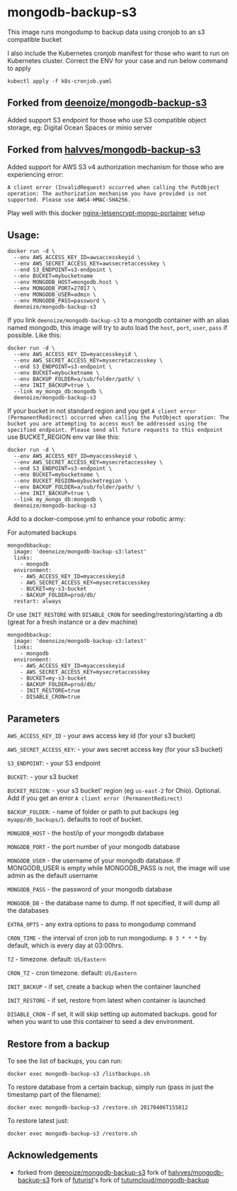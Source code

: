 # mongodb-backup-s3

This image runs mongodump to backup data using cronjob to an s3 compatible bucket

I also include the Kubernetes cronjob manifest for those who want to run on Kubernetes cluster. Correct the ENV for your case and run below command to apply
```
kubectl apply -f k8s-cronjob.yaml
```

## Forked from [deenoize/mongodb-backup-s3](https://github.com/deenoize/mongodb-backup-s3)
Added support S3 endpoint for those who use S3 compatible object storage, eg: Digital Ocean Spaces or minio server

## Forked from [halvves/mongodb-backup-s3](https://github.com/halvves/mongodb-backup-s3)

Added support for AWS S3 v4 authorization mechanism for those who are experiencing error:

```
A client error (InvalidRequest) occurred when calling the PutObject operation: The authorization mechanism you have provided is not supported. Please use AWS4-HMAC-SHA256.
```

Play well with this docker [nginx-letsencrypt-mongo-portainer](https://github.com/deenoize/nginx-mongo-docker) setup

## Usage:

```
docker run -d \
  --env AWS_ACCESS_KEY_ID=awsaccesskeyid \
  --env AWS_SECRET_ACCESS_KEY=awssecretaccesskey \
  --end S3_ENDPOINT=s3-endpoint \
  --env BUCKET=mybucketname
  --env MONGODB_HOST=mongodb.host \
  --env MONGODB_PORT=27017 \
  --env MONGODB_USER=admin \
  --env MONGODB_PASS=password \
  deenoize/mongodb-backup-s3
```

If you link `deenoize/mongodb-backup-s3` to a mongodb container with an alias named mongodb, this image will try to auto load the `host`, `port`, `user`, `pass` if possible. Like this:

```
docker run -d \
  --env AWS_ACCESS_KEY_ID=myaccesskeyid \
  --env AWS_SECRET_ACCESS_KEY=mysecretaccesskey \
  --end S3_ENDPOINT=s3-endpoint \
  --env BUCKET=mybucketname \
  --env BACKUP_FOLDER=a/sub/folder/path/ \
  --env INIT_BACKUP=true \
  --link my_mongo_db:mongodb \
  deenoize/mongodb-backup-s3
```

If your bucket in not standard region and you get `A client error (PermanentRedirect) occurred when calling the PutObject operation: The bucket you are attempting to access must be addressed using the specified endpoint. Please send all future requests to this endpoint` use BUCKET_REGION env var like this:

```
docker run -d \
  --env AWS_ACCESS_KEY_ID=myaccesskeyid \
  --env AWS_SECRET_ACCESS_KEY=mysecretaccesskey \
  --end S3_ENDPOINT=s3-endpoint \
  --env BUCKET=mybucketname \
  --env BUCKET_REGION=mybucketregion \
  --env BACKUP_FOLDER=a/sub/folder/path/ \
  --env INIT_BACKUP=true \
  --link my_mongo_db:mongodb \
  deenoize/mongodb-backup-s3
```

Add to a docker-compose.yml to enhance your robotic army:

For automated backups
```
mongodbbackup:
  image: 'deenoize/mongodb-backup-s3:latest'
  links:
    - mongodb
  environment:
    - AWS_ACCESS_KEY_ID=myaccesskeyid
    - AWS_SECRET_ACCESS_KEY=mysecretaccesskey
    - BUCKET=my-s3-bucket
    - BACKUP_FOLDER=prod/db/
  restart: always
```

Or use `INIT_RESTORE` with `DISABLE_CRON` for seeding/restoring/starting a db (great for a fresh instance or a dev machine)
```
mongodbbackup:
  image: 'deenoize/mongodb-backup-s3:latest'
  links:
    - mongodb
  environment:
    - AWS_ACCESS_KEY_ID=myaccesskeyid
    - AWS_SECRET_ACCESS_KEY=mysecretaccesskey
    - BUCKET=my-s3-bucket
    - BACKUP_FOLDER=prod/db/
    - INIT_RESTORE=true
    - DISABLE_CRON=true
```

## Parameters

`AWS_ACCESS_KEY_ID` - your aws access key id (for your s3 bucket)

`AWS_SECRET_ACCESS_KEY`: - your aws secret access key (for your s3 bucket)

`S3_ENDPOINT`: - your S3 endpoint

`BUCKET`: - your s3 bucket

`BUCKET_REGION`: - your s3 bucket' region (eg `us-east-2` for Ohio). Optional. Add if you get an error `A client error (PermanentRedirect)`

`BACKUP_FOLDER`: - name of folder or path to put backups (eg `myapp/db_backups/`). defaults to root of bucket.

`MONGODB_HOST` - the host/ip of your mongodb database

`MONGODB_PORT` - the port number of your mongodb database

`MONGODB_USER` - the username of your mongodb database. If MONGODB_USER is empty while MONGODB_PASS is not, the image will use admin as the default username

`MONGODB_PASS` - the password of your mongodb database

`MONGODB_DB` - the database name to dump. If not specified, it will dump all the databases

`EXTRA_OPTS` - any extra options to pass to mongodump command

`CRON_TIME` - the interval of cron job to run mongodump. `0 3 * * *` by default, which is every day at 03:00hrs.

`TZ` - timezone. default: `US/Eastern`

`CRON_TZ` - cron timezone. default: `US/Eastern`

`INIT_BACKUP` - if set, create a backup when the container launched

`INIT_RESTORE` - if set, restore from latest when container is launched

`DISABLE_CRON` - if set, it will skip setting up automated backups. good for when you want to use this container to seed a dev environment.

## Restore from a backup

To see the list of backups, you can run:
```
docker exec mongodb-backup-s3 /listbackups.sh
```

To restore database from a certain backup, simply run (pass in just the timestamp part of the filename):

```
docker exec mongodb-backup-s3 /restore.sh 20170406T155812
```

To restore latest just:
```
docker exec mongodb-backup-s3 /restore.sh
```

## Acknowledgements

  * forked from [deenoize/mongodb-backup-s3](https://github.com/deenoize/mongodb-backup-s3) fork of [halvves/mongodb-backup-s3](https://github.com/halvves/mongodb-backup-s3) fork of [futurist](https://github.com/futurist)'s fork of [tutumcloud/mongodb-backup](https://github.com/tutumcloud/mongodb-backup)
